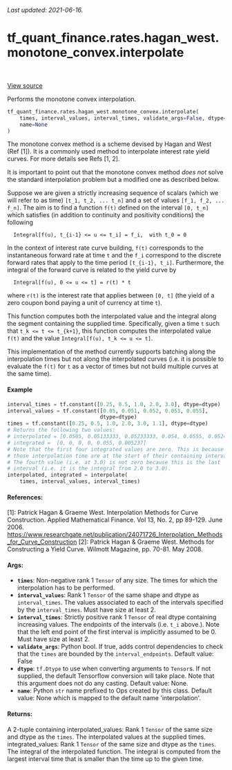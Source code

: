 <!--
This file is generated by a tool. Do not edit directly.
For open-source contributions the docs will be updated automatically.
-->

*Last updated: 2021-06-16.*

<div itemscope itemtype="http://developers.google.com/ReferenceObject">
<meta itemprop="name" content="tf_quant_finance.rates.hagan_west.monotone_convex.interpolate" />
<meta itemprop="path" content="Stable" />
</div>

# tf_quant_finance.rates.hagan_west.monotone_convex.interpolate

<!-- Insert buttons and diff -->

<table class="tfo-notebook-buttons tfo-api" align="left">
</table>

<a target="_blank" href="https://github.com/google/tf-quant-finance/blob/master/tf_quant_finance/rates/hagan_west/monotone_convex.py">View source</a>



Performs the monotone convex interpolation.

```python
tf_quant_finance.rates.hagan_west.monotone_convex.interpolate(
    times, interval_values, interval_times, validate_args=False, dtype=None,
    name=None
)
```



<!-- Placeholder for "Used in" -->

The monotone convex method is a scheme devised by Hagan and West (Ref [1]). It
is a commonly used method to interpolate interest rate yield curves. For
more details see Refs [1, 2].

It is important to point out that the monotone convex method *does not* solve
the standard interpolation problem but a modified one as described below.

Suppose we are given a strictly increasing sequence of scalars (which we will
refer to as time) `[t_1, t_2, ... t_n]` and a set of values
`[f_1, f_2, ... f_n]`.
The aim is to find a function `f(t)` defined on the interval `[0, t_n]` which
satisfies (in addition to continuity and positivity conditions) the following

```None
  Integral[f(u), t_{i-1} <= u <= t_i] = f_i,  with t_0 = 0

```

In the context of interest rate curve building, `f(t)` corresponds to the
instantaneous forward rate at time `t` and the `f_i` correspond to the
discrete forward rates that apply to the time period `[t_{i-1}, t_i]`.
Furthermore, the integral of the forward curve is related to the yield curve
by

```None
  Integral[f(u), 0 <= u <= t] = r(t) * t

```

where `r(t)` is the interest rate that applies between `[0, t]` (the yield of
a zero coupon bond paying a unit of currency at time `t`).

This function computes both the interpolated value and the integral along
the segment containing the supplied time. Specifically, given a time `t` such
that `t_k <= t <= t_{k+1}`, this function computes the interpolated value
`f(t)` and the value `Integral[f(u), t_k <= u <= t]`.

This implementation of the method currently supports batching along the
interpolation times but not along the interpolated curves (i.e. it is possible
to evaluate the `f(t)` for `t` as a vector of times but not build multiple
curves at the same time).

#### Example

```python
interval_times = tf.constant([0.25, 0.5, 1.0, 2.0, 3.0], dtype=dtype)
interval_values = tf.constant([0.05, 0.051, 0.052, 0.053, 0.055],
                              dtype=dtype)
times = tf.constant([0.25, 0.5, 1.0, 2.0, 3.0, 1.1], dtype=dtype)
# Returns the following two values:
# interpolated = [0.0505, 0.05133333, 0.05233333, 0.054, 0.0555, 0.05241]
# integrated =  [0, 0, 0, 0, 0.055, 0.005237]
# Note that the first four integrated values are zero. This is because
# those interpolation time are at the start of their containing interval.
# The fourth value (i.e. at 3.0) is not zero because this is the last
# interval (i.e. it is the integral from 2.0 to 3.0).
interpolated, integrated = interpolate(
    times, interval_values, interval_times)
```

#### References:

[1]: Patrick Hagan & Graeme West. Interpolation Methods for Curve
  Construction. Applied Mathematical Finance. Vol 13, No. 2, pp 89-129.
  June 2006.
  https://www.researchgate.net/publication/24071726_Interpolation_Methods_for_Curve_Construction
[2]: Patrick Hagan & Graeme West. Methods for Constructing a Yield Curve.
  Wilmott Magazine, pp. 70-81. May 2008.

#### Args:


* <b>`times`</b>: Non-negative rank 1 `Tensor` of any size. The times for which the
  interpolation has to be performed.
* <b>`interval_values`</b>: Rank 1 `Tensor` of the same shape and dtype as
  `interval_times`. The values associated to each of the intervals specified
  by the `interval_times`. Must have size at least 2.
* <b>`interval_times`</b>: Strictly positive rank 1 `Tensor` of real dtype containing
  increasing values. The endpoints of the intervals (i.e. `t_i` above.).
  Note that the left end point of the first interval is implicitly assumed
  to be 0. Must have size at least 2.
* <b>`validate_args`</b>: Python bool. If true, adds control dependencies to check that
  the `times` are bounded by the `interval_endpoints`.
  Default value: False
* <b>`dtype`</b>: `tf.Dtype` to use when converting arguments to `Tensor`s. If not
  supplied, the default Tensorflow conversion will take place. Note that
  this argument does not do any casting.
  Default value: None.
* <b>`name`</b>: Python `str` name prefixed to Ops created by this class.
  Default value: None which is mapped to the default name 'interpolation'.


#### Returns:

A 2-tuple containing
  interpolated_values: Rank 1 `Tensor` of the same size and dtype as the
    `times`. The interpolated values at the supplied times.
  integrated_values: Rank 1 `Tensor` of the same size and dtype as the
    `times`. The integral of the interpolated function. The integral is
    computed from the largest interval time that is smaller than the time
    up to the given time.
